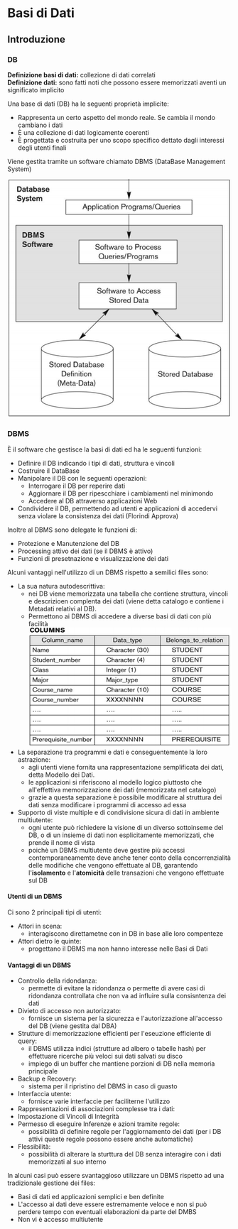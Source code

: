# Basi di Dati

## Introduzione

### DB

**Definizione basi di dati:** collezione di dati correlati <br>
**Definizione dati:** sono fatti noti che possono essere memorizzati aventi un significato implicito

Una base di dati (DB) ha le seguenti proprietà implicite:

* Rappresenta un certo aspetto del mondo reale. Se cambia il mondo cambiano i dati
* È una collezione di dati logicamente coerenti
* È progettata e costruita per uno scopo specifico dettato dagli interessi degli utenti finali

Viene gestita tramite un software chiamato DBMS (DataBase Management System)

![db_schema](./imgs/db_schema.png)

### DBMS

È il software che gestisce la basi di dati ed ha le seguenti funzioni:

* Definire il DB indicando i tipi di dati, struttura e vincoli
* Costruire il DataBase 
* Manipolare il DB con le seguenti operazioni:
    * Interrogare il DB per reperire dati
    * Aggiornare il DB per ripescchiare i cambiamenti nel minimondo
    * Accedere al DB attraverso applicazioni Web
* Condividere il DB, permettendo ad utenti e applicazioni di accedervi senza violare la consistenza dei dati (Florindi Approva)

Inoltre al DBMS sono delegate le funzioni di:

* Protezione e Manutenzione del DB
* Processing attivo dei dati (se il DBMS è attivo)
* Funzioni di presetnazione e visualizzazione dei dati

Alcuni vantaggi nell'utilizzo di un DBMS rispetto a semilici files sono:

* La sua natura autodescrittiva:
    * nei DB viene memorizzata una tabella che contiene struttura, vincoli e descrizioen complenta dei dati (viene detta catalogo e contiene i Metadati relativi al DB).
    * Permettono ai DBMS di accedere a diverse basi di dati con più facilità ![catalogo](./imgs/catalogo.png)
* La separazione tra programmi e dati e conseguentemente la loro astrazione:
    * agli utenti viene fornita una rappresentazione semplificata dei dati, detta Modello dei Dati.
    * le applicazioni si riferiscono al modello logico piuttosto che all'effettiva memorizzazione dei dati (memorizzata nel catalogo)
    * grazie a questa separazione è possibile modificare al struttura dei dati senza modificare i programmi di accesso ad essa
* Supporto di viste multiple e di condivisione sicura di dati in ambiente multiutente:
    * ogni utente può richiedere la visione di un diverso sottoinseme del DB, o di un insieme di dati non esplicitamente memorizzati, che prende il nome di vista
    * poichè un DBMS multiutente deve gestire più accessi contemporaneamemte deve anche tener conto della concorrenzialità delle modifiche che vengono effettuate al DB, garantendo l'**isolamento** e l'**atomicità** delle transazioni che vengono effettuate sul DB

#### Utenti di un DBMS

Ci sono 2 principali tipi di utenti:

* Attori in scena:
    * interagiscono direttametne con in DB in base alle loro compenteze
* Attori dietro le quinte:
    * progettano il DBMS ma non hanno interesse nelle Basi di Dati

#### Vantaggi di un DBMS

* Controllo della ridondanza:
    * permette di evitare la ridondanza o permette di avere casi di ridondanza controllata che non va ad influire sulla consisntenza dei dati
* Divieto di accesso non autorizzato:
    * fornisce un sistema per la sicurezza e l'autorizzazione all'accesso del DB (viene gestita dal DBA)
* Strutture di memorizzazione efficienti per l'eseuzione efficiente di query:
    * il DBMS utilizza indici (strutture ad albero o tabelle hash) per effettuare ricerche più veloci sui dati salvati su disco
    * impiego di un buffer che mantiene porzioni di DB nella memoria principale
* Backup e Recovery:
    * sistema per il ripristino del DBMS in caso di guasto
* Interfaccia utente:
    * fornisce varie interfaccie per faciliterne l'utilizzo
* Rappresentazioni di associazioni complesse tra i dati:
* Impostazione di Vincoli di Integrità
* Permesso di eseguire Inferenze e azioni tramite regole:
    * possibilità di definire regole per l'aggiornamento dei dati (per i DB attivi queste regole possono essere anche automatiche)
* Flessibilità:
    * possibilità di alterare la sturttura del DB senza interagire con i dati memorizzati al suo interno

In alcuni casi può essere svantaggioso utilizzare un DBMS rispetto ad una tradizionale gestione dei files:

* Basi di dati ed applicazioni semplici e ben definite
* L'accesso ai dati deve essere estremamente veloce e non si può perdere tempo con eventuali elaborazioni da parte del DMBS
* Non vi è accesso multiutente







